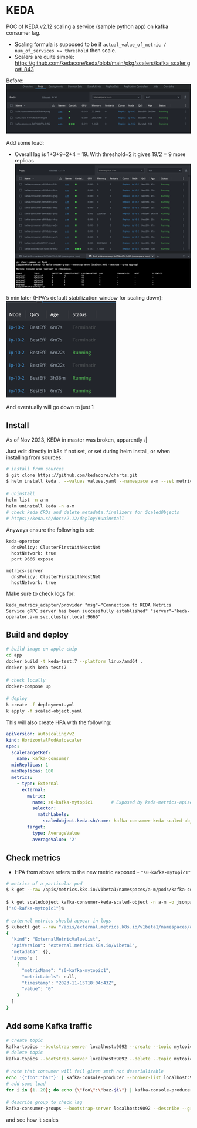# KEDA

POC of KEDA v2.12 scaling a service (sample python app) on kafka consumer lag. 
- Scaling formula is supposed to be if `actual_value_of_metric / num_of_services >= threshold` then scale.
- Scalers are quite simple: https://github.com/kedacore/keda/blob/main/pkg/scalers/kafka_scaler.go#L843

Before:
![img.png](pics/img.png)


Add some load:
- Overall lag is 1+3+9+2+4 = 19. With threshold=2 it gives 19/2 = 9 more replicas
![img_1.png](pics/img_1.png)


5 min later (HPA's default stabilization window for scaling down):
![img_2.png](pics/img_2.png)

And eventually will go down to just 1


## Install

As of Nov 2023, KEDA in master was broken, apparently :|

Just edit directly in k8s if not set, or set during helm install, or when installing from sources:
```bash
# install from sources
$ git clone https://github.com/kedacore/charts.git
$ helm install keda . --values values.yaml --namespace a-m --set metricsServer.dnsPolicy=ClusterFirst,metricsServer.useHostNetwork=true

# uninstall
helm list -n a-m
helm uninstall keda -n a-m
# check keda CRDs and delete metadata.finalizers for ScaledObjects 
# https://keda.sh/docs/2.12/deploy/#uninstall
```

Anyways ensure the following is set:
```
keda-operator
  dnsPolicy: ClusterFirstWithHostNet
  hostNetwork: true
  port 9666 expose
 
metrics-server
  dnsPolicy: ClusterFirstWithHostNet
  hostNetwork: true
```

Make sure to check logs for:
```
keda_metrics_adapter/provider "msg"="Connection to KEDA Metrics Service gRPC server has been successfully established" "server"="keda-operator.a-m.svc.cluster.local:9666"
```


## Build and deploy

```bash
# build image on apple chip
cd app
docker build -t keda-test:7 --platform linux/amd64 .
docker push keda-test:7

# check locally
docker-compose up

# deploy
k create -f deployment.yml
k apply -f scaled-object.yaml
```
This will also create HPA with the following:
```yaml
apiVersion: autoscaling/v2
kind: HorizontalPodAutoscaler
spec:
  scaleTargetRef:
    name: kafka-consumer
  minReplicas: 1
  maxReplicas: 100
  metrics:
    - type: External
      external:
        metric:
          name: s0-kafka-mytopic1       # Exposed by keda-metrics-apiserver
          selector:
            matchLabels:
              scaledobject.keda.sh/name: kafka-consumer-keda-scaled-object
        target:
          type: AverageValue                   
          averageValue: '2'
```


## Check metrics

- HPA from above refers to the new metric exposed - `"s0-kafka-mytopic1"`
```bash
# metrics of a particular pod
$ k get --raw /apis/metrics.k8s.io/v1beta1/namespaces/a-m/pods/kafka-consumer-cd755584f-jhdkr

$ k get scaledobject kafka-consumer-keda-scaled-object -n a-m -o jsonpath={.status.externalMetricNames}
["s0-kafka-mytopic1"]%

# external metrics should appear in logs
$ kubectl get --raw "/apis/external.metrics.k8s.io/v1beta1/namespaces/a-m/s0-kafka-mytopic1?labelSelector=scaledobject.keda.sh%2Fname%3Dkafka-consumer-keda-scaled-object" | jq
{
  "kind": "ExternalMetricValueList",
  "apiVersion": "external.metrics.k8s.io/v1beta1",
  "metadata": {},
  "items": [
    {
      "metricName": "s0-kafka-mytopic1",
      "metricLabels": null,
      "timestamp": "2023-11-15T18:04:43Z",
      "value": "0"
    }
  ]
} 
```

## Add some Kafka traffic
```bash
# create topic 
kafka-topics --bootstrap-server localhost:9092 --create --topic mytopic1 --partitions 5 --replication-factor 1
# delete topic 
kafka-topics --bootstrap-server localhost:9092 --delete --topic mytopic2

# note that consumer will fail given smth not deserializable
echo '{"foo":"bar"}' | kafka-console-producer --broker-list localhost:9092 --topic mytopic1
# add some load
for i in {1..20}; do echo {\"foo\":\"baz-$i\"} | kafka-console-producer --broker-list localhost:9092 --topic mytopic1; sleep 0.5; done

# describe group to check lag
kafka-consumer-groups --bootstrap-server localhost:9092 --describe --group mygroup1
```
and see how it scales
